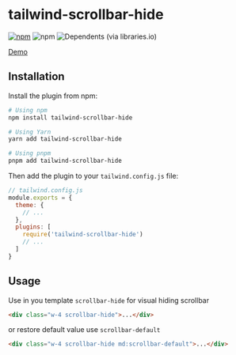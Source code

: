 # tailwind-scrollbar-hide

[![npm](https://img.shields.io/npm/v/tailwind-scrollbar-hide)](https://www.npmjs.com/package/tailwind-scrollbar-hide)
![npm](https://img.shields.io/npm/dt/tailwind-scrollbar-hide)
![Dependents (via libraries.io)](https://img.shields.io/librariesio/dependents/npm/tailwind-scrollbar-hide)

[Demo](https://reslear.github.io/packages/tailwind-scroll-hide/index.html)

## Installation

Install the plugin from npm:

```sh
# Using npm
npm install tailwind-scrollbar-hide

# Using Yarn
yarn add tailwind-scrollbar-hide

# Using pnpm
pnpm add tailwind-scrollbar-hide
```

Then add the plugin to your `tailwind.config.js` file:

```js
// tailwind.config.js
module.exports = {
  theme: {
    // ...
  },
  plugins: [
    require('tailwind-scrollbar-hide')
    // ...
  ]
}
```

## Usage

Use in you template `scrollbar-hide` for visual hiding scrollbar

```html
<div class="w-4 scrollbar-hide">...</div>
```

or restore default value use `scrollbar-default`

```html
<div class="w-4 scrollbar-hide md:scrollbar-default">...</div>
```

